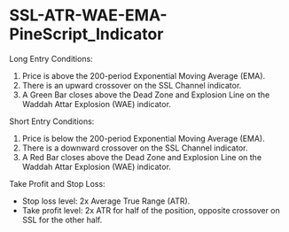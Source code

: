 # SSL-ATR-WAE-EMA-PineScript_Indicator

Long Entry Conditions:

1. Price is above the 200-period Exponential Moving Average (EMA).
2. There is an upward crossover on the SSL Channel indicator.
3. A Green Bar closes above the Dead Zone and Explosion Line on the Waddah Attar Explosion (WAE) indicator.

Short Entry Conditions:

1. Price is below the 200-period Exponential Moving Average (EMA).
2. There is a downward crossover on the SSL Channel indicator.
3. A Red Bar closes above the Dead Zone and Explosion Line on the Waddah Attar Explosion (WAE) indicator.

Take Profit and Stop Loss:

- Stop loss level: 2x Average True Range (ATR).
- Take profit level: 2x ATR for half of the position, opposite crossover on SSL for the other half.
